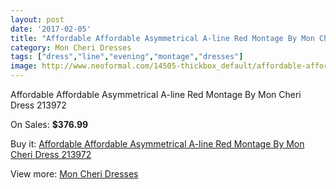 ```yaml
---
layout: post
date: '2017-02-05'
title: "Affordable Affordable Asymmetrical A-line Red Montage By Mon Cheri Dress 213972"
category: Mon Cheri Dresses
tags: ["dress","line","evening","montage","dresses"]
image: http://www.neoformal.com/14505-thickbox_default/affordable-affordable-asymmetrical-a-line-red-montage-by-mon-cheri-dress-213972.jpg
---
```

Affordable Affordable Asymmetrical A-line Red Montage By Mon Cheri Dress 213972

On Sales: **$376.99**
<a href="https://www.neoformal.com/en/mon-cheri-dresses/4951-affordable-affordable-asymmetrical-a-line-red-montage-by-mon-cheri-dress-213972.html"><amp-img layout="responsive" width="600" height="600" src="//www.neoformal.com/14505-thickbox_default/affordable-affordable-asymmetrical-a-line-red-montage-by-mon-cheri-dress-213972.jpg" alt="Affordable Affordable Asymmetrical A-line Red Montage By Mon Cheri Dress 213972 0" /></a>

Buy it: [Affordable Affordable Asymmetrical A-line Red Montage By Mon Cheri Dress 213972](https://www.neoformal.com/en/mon-cheri-dresses/4951-affordable-affordable-asymmetrical-a-line-red-montage-by-mon-cheri-dress-213972.html "Affordable Affordable Asymmetrical A-line Red Montage By Mon Cheri Dress 213972")

View more: [Mon Cheri Dresses](https://www.neoformal.com/en/59-mon-cheri-dresses "Mon Cheri Dresses")